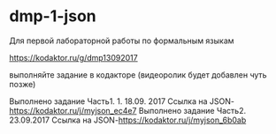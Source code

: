 # dmp-1-json
Для первой лабораторной работы по формальным языкам 

https://kodaktor.ru/g/dmp13092017

выполняйте задание в кодакторе (видеоролик будет добавлен чуть позже)

Выполнено задание Часть1. 1. 18.09. 2017
Ссылка на JSON- https://kodaktor.ru/j/myjson_ec4e7
Выполнено задание Часть2. 23.09.2017
Ссылка на JSON-https://kodaktor.ru/j/myjson_6b0ab
